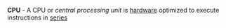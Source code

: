**CPU** - A CPU or *central processing unit* is [hardware](/docs/definitions/Hardware) optimized to execute instructions in [series](docs/definitions/Series.md)
